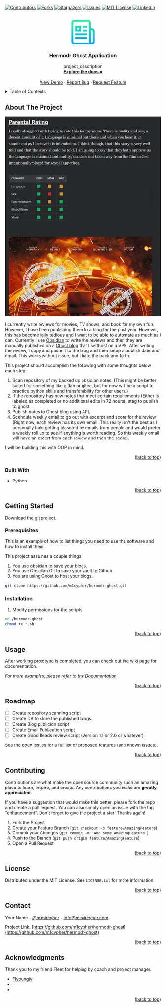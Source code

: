 <div id="top"></div>
<!--
*** Thanks for checking out the Best-README-Template. If you have a suggestion
*** that would make this better, please fork the repo and create a pull request
*** or simply open an issue with the tag "enhancement".
*** Don't forget to give the project a star!
*** Thanks again! Now go create something AMAZING! :D
-->

<!-- PROJECT SHIELDS -->
<!--
*** I'm using markdown "reference style" links for readability.
*** Reference links are enclosed in brackets [ ] instead of parentheses ( ).
*** See the bottom of this document for the declaration of the reference variables
*** for contributors-url, forks-url, etc. This is an optional, concise syntax you may use.
*** https://www.markdownguide.org/basic-syntax/#reference-style-links
-->
[![Contributors][contributors-shield]][contributors-url]
[![Forks][forks-shield]][forks-url]
[![Stargazers][stars-shield]][stars-url]
[![Issues][issues-shield]][issues-url]
[![MIT License][license-shield]][license-url]
[![LinkedIn][linkedin-shield]][linkedin-url]

<!-- PROJECT LOGO -->
<br />
<div align="center">
  <a href="https://github.com/m1cypher/hermodr-ghost">
    <img src="images/logo.png" alt="Logo" width="80" height="80">
  </a>

<h3 align="center">Hermodr Ghost Application</h3>

  <p align="center">
    project_description
    <br />
    <a href="https://github.com/m1cypher/hermodr-ghost"><strong>Explore the docs »</strong></a>
    <br />
    <br />
    <a href="https://github.com/m1cypher/hermodr-ghost">View Demo</a>
    ·
    <a href="https://github.com/m1cypher/hermodr-ghost/issues">Report Bug</a>
    ·
    <a href="https://github.com/m1cypher/hermodr-ghost/issues">Request Feature</a>
  </p>
</div>

<!-- TABLE OF CONTENTS -->
<details>
  <summary>Table of Contents</summary>
  <ol>
    <li>
      <a href="#about-the-project">About The Project</a>
      <ul>
        <li><a href="#built-with">Built With</a></li>
      </ul>
    </li>
    <li>
      <a href="#getting-started">Getting Started</a>
      <ul>
        <li><a href="#prerequisites">Prerequisites</a></li>
        <li><a href="#installation">Installation</a></li>
      </ul>
    </li>
    <li><a href="#usage">Usage</a></li>
    <li><a href="#roadmap">Roadmap</a></li>
    <li><a href="#contributing">Contributing</a></li>
    <li><a href="#license">License</a></li>
    <li><a href="#contact">Contact</a></li>
    <li><a href="#acknowledgments">Acknowledgments</a></li>
  </ol>
</details>

<!-- ABOUT THE PROJECT -->
## About The Project

[![Product Name Screen Shot][product-screenshot]](https://boydsbar.xyz/oppenheimer)

I currently write reviews for movies, TV shows, and book for my own fun. However, I have been publishing them to a blog for the past year. However, this has become faily tedious and I want to be able to automate as much as I can. Currently I use [Obsidian](https://obsidian.md) to write the reviews and then they are manually published on a [Ghost blog](https://ghost.org) that I selfhost on a VPS. After writing the review, I copy and paste it to the blog and then setup a publish date and email. This works without issue, but I hate the back and forth.

This project should accomplish the following with some thoughts below each step:

1) Scan repository of my backed up obsidian notes. (This might be better suited for something like gitlab or gitea, but for now will be a script to practice python skills and transferability for other users.)
2) If the repository has new notes that meet certain requirements (Either is labeled as completed or no additional edits in 72 hours), stag to publish to ghost.
3) Publish notes to Ghost blog using API.
4) Scehdule weekly email to go out with excerpt and score for the review (Right now, each review has its own email. This really isn't the best as I personally hate getting blaseted by emails from people and would prefer a weekly roll up to see if anything is worth reading. So this weekly email will have an excert from each review and then the score).

I will be building this with OOP in mind.

<p align="right">(<a href="#top">back to top</a>)</p>

### Built With

* Python

<p align="right">(<a href="#top">back to top</a>)</p>

<!-- GETTING STARTED -->
## Getting Started

Download the git project.

### Prerequisites

This is an example of how to list things you need to use the software and how to install them.

This project assumes a couple things.

1) You use obsidian to save your blogs.
2) You use Obsidian Git to save your vault to Github.
3) You are using Ghost to host your blogs.

  ```sh
  git clone https://github.com/m1cypher/hermodr-ghost.git
  ```

### Installation

1. Modify permissions for the scripts

```sh
cd /hermodr-ghost
chmod +x *.sh
```

<p align="right">(<a href="#top">back to top</a>)</p>

<!-- USAGE EXAMPLES -->
## Usage

After working prototype is completed, you can check out the wiki page for documentation.

_For more examples, please refer to the [Documentation](https://github.com/m1cypher/hermodr-ghost/wiki)_

<p align="right">(<a href="#top">back to top</a>)</p>

<!-- ROADMAP -->
## Roadmap

* [ ] Create repository scanning script
* [ ] Create DB to store the published blogs.
* [ ] Create Blog publicion script
* [ ] Create Email Publication script
* [ ] Create Good Reads review script (Version 1.1 or 2.0  or whatever)

See the [open issues](https://github.com/m1cypher/hermodr-ghost/issues) for a full list of proposed features (and known issues).

<p align="right">(<a href="#top">back to top</a>)</p>

<!-- CONTRIBUTING -->
## Contributing

Contributions are what make the open source community such an amazing place to learn, inspire, and create. Any contributions you make are **greatly appreciated**.

If you have a suggestion that would make this better, please fork the repo and create a pull request. You can also simply open an issue with the tag "enhancement".
Don't forget to give the project a star! Thanks again!

1. Fork the Project
2. Create your Feature Branch (`git checkout -b feature/AmazingFeature`)
3. Commit your Changes (`git commit -m 'Add some AmazingFeature'`)
4. Push to the Branch (`git push origin feature/AmazingFeature`)
5. Open a Pull Request

<p align="right">(<a href="#top">back to top</a>)</p>

<!-- LICENSE -->
## License

Distributed under the MIT License. See `LICENSE.txt` for more information.

<p align="right">(<a href="#top">back to top</a>)</p>

<!-- CONTACT -->
## Contact

Your Name - [@mimircyber](https://twitter.com/mimircyber) - <info@mimircyber.com>

Project Link: [https://github.com/m1cypher/hermodr-ghost](https://github.com/m1cypher/hermodr-ghost)

<p align="right">(<a href="#top">back to top</a>)</p>

<!-- ACKNOWLEDGMENTS -->
## Acknowledgments

Thank you to my friend Fleet for helping by coach and project manager.

* [Flyoungiv](https://github.com/flyoungiv)
* []()
* []()

<p align="right">(<a href="#top">back to top</a>)</p>

<!-- MARKDOWN LINKS & IMAGES -->
<!-- https://www.markdownguide.org/basic-syntax/#reference-style-links -->
[contributors-shield]: https://img.shields.io/github/contributors/m1cypher/hermodr-ghost.svg?style=for-the-badge
[contributors-url]: https://github.com/m1cypher/hermodr-ghost/graphs/contributors
[forks-shield]: https://img.shields.io/github/forks/m1cypher/hermodr-ghost.svg?style=for-the-badge
[forks-url]: https://github.com/m1cypher/hermodr-ghost/network/members
[stars-shield]: https://img.shields.io/github/stars/m1cypher/hermodr-ghost.svg?style=for-the-badge
[stars-url]: https://github.com/m1cypher/hermodr-ghost/stargazers
[issues-shield]: https://img.shields.io/github/issues/m1cypher/hermodr-ghost.svg?style=for-the-badge
[issues-url]: https://github.com/m1cypher/hermodr-ghost/issues
[license-shield]: https://img.shields.io/github/license/m1cypher/hermodr-ghost.svg?style=for-the-badge
[license-url]: https://github.com/m1cypher/hermodr-ghost/blob/master/LICENSE.txt
[linkedin-shield]: https://img.shields.io/badge/-LinkedIn-black.svg?style=for-the-badge&logo=linkedin&colorB=555
[linkedin-url]: https://linkedin.com/in/garrett-e-boyd
[product-screenshot]: images/screenshot.png
